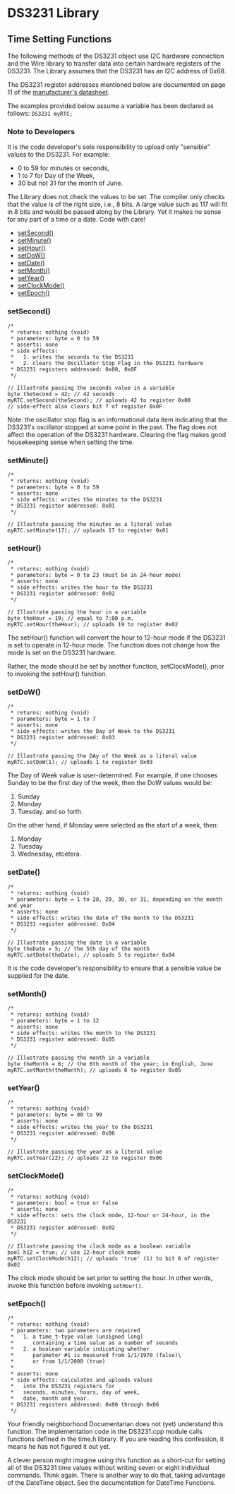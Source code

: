 # DS3231 Library
## Time Setting Functions
The following methods of the DS3231 object use I2C hardware connection and the Wire library to transfer data into certain hardware registers of the DS3231. The Library assumes that the DS3231 has an I2C address of 0x68.

The DS3231 register addresses mentioned below are documented on page 11 of the [manufacturer's datasheet](https://datasheets.maximintegrated.com/en/ds/DS3231-DS3231S.pdf).

The examples provided below assume a variable has been declared as follows:
```DS3231 myRTC;```

### Note to Developers
It is the code developer's sole responsibility to upload only "sensible" values to the DS3231. For example: 

* 0 to 59 for minutes or seconds, 
* 1 to 7 for Day of the Week, 
* 30 but not 31 for the month of June. 

The Library does not check the values to be set. The compiler only checks that the value is of the right size, i.e., 8 bits. A large value such as 117 will fit in 8 bits and would be passed along by the Library. Yet it makes no sense for any part of a time or a date. Code with care!

<ul>
  <li><a href="#setSecond">setSecond&#40;&#41;</a></li>
  <li><a href="#setMinute">setMinute&#40;&#41;</a></li>
  <li><a href="#setHour">setHour&#40;&#41;</a></li>
  <li><a href="#setDow">setDoW&#40;&#41;</a></li>
  <li><a href="#setDate">setDate&#40;&#41;</a></li>
  <li><a href="#setMonth">setMonth&#40;&#41;</a></li>
  <li><a href="#setYear">setYear&#40;&#41;</a></li>
  <li><a href="#setClockMode">setClockMode&#40;&#41;</a></li>
  <li><a href="#setEpoch">setEpoch&#40;&#41;</a></li>
</ul>

<h3 id="setSecond">setSecond&#40;&#41;</h3>

```
/*
 * returns: nothing (void)
 * parameters: byte = 0 to 59
 * asserts: none
 * side effects: 
 *   1. writes the seconds to the DS3231
 *   2. clears the Oscillator Stop Flag in the DS3231 hardware
 * DS3231 registers addressed: 0x00, 0x0F
 */

// Illustrate passing the seconds value in a variable
byte theSecond = 42; // 42 seconds
myRTC.setSecond(theSecond); // uploads 42 to register 0x00
// side-effect also clears bit 7 of register 0x0F
```

Note: the oscillator stop flag is an informational data item indicating that the DS3231's oscillator stopped at some point in the past. The flag does not affect the operation of the DS3231 hardware. Clearing the flag makes good housekeeping sense when setting the time.

<h3 id="setMinute">setMinute&#40;&#41;</h3>

```
/*
 * returns: nothing (void)
 * parameters: byte = 0 to 59
 * asserts: none
 * side effects: writes the minutes to the DS3231
 * DS3231 register addressed: 0x01
 */

// Illustrate passing the minutes as a literal value
myRTC.setMinute(17); // uploads 17 to register 0x01
```

<h3 id="setHour">setHour&#40;&#41;</h3>

```
/*
 * returns: nothing (void)
 * parameters: byte = 0 to 23 (must be in 24-hour mode)
 * asserts: none
 * side effects: writes the hour to the DS3231
 * DS3231 register addressed: 0x02
 */

// Illustrate passing the hour in a variable
byte theHour = 19; // equal to 7:00 p.m.
myRTC.setHour(theHour); // uploads 19 to register 0x02
```

The setHour() function will convert the hour to 12-hour mode if the DS3231 is set to operate in 12-hour mode. The function does not change how the mode is set on the DS3231 hardware. 

Rather, the mode should be set by another function, setClockMode(), prior to invoking the setHour() function.

<h3 id="setDoW">setDoW&#40;&#41;</h3>

```
/*
 * returns: nothing (void)
 * parameters: byte = 1 to 7
 * asserts: none
 * side effects: writes the Day of Week to the DS3231
 * DS3231 register addressed: 0x03
 */

// Illustrate passing the DAy of the Week as a literal value
myRTC.setDoW(1); // uploads 1 to register 0x03
```

The Day of Week value is user-determined. For example, if one chooses Sunday to be the first day of the week, then the DoW values would be:

1. Sunday
2. Monday
3. Tuesday. and so forth.

On the other hand, if Monday were selected as the start of a week, then:

1. Monday
2. Tuesday
3. Wednesday, etcetera.

<h3 id="setDate">setDate&#40;&#41;</h3>

```
/*
 * returns: nothing (void)
 * parameters: byte = 1 to 28, 29, 30, or 31, depending on the month and year
 * asserts: none
 * side effects: writes the date of the month to the DS3231
 * DS3231 register addressed: 0x04
 */

// Illustrate passing the date in a variable
byte theDate = 5; // the 5th day of the month
myRTC.setDate(theDate); // uploads 5 to register 0x04
```

It is the code developer's responsibility to ensure that a sensible value be supplied for the date.

<h3 id="setMonth">setMonth&#40;&#41;</h3>

```
/*
 * returns: nothing (void)
 * parameters: byte = 1 to 12
 * asserts: none
 * side effects: writes the month to the DS3231
 * DS3231 register addressed: 0x05
 */

// Illustrate passing the month in a variable
byte theMonth = 6; // the 6th month of the year; in English, June
myRTC.setMonth(theMonth); // uploads 6 to register 0x05
```

<h3 id="setYear">setYear&#40;&#41;</h3>

```
/*
 * returns: nothing (void)
 * parameters: byte = 00 to 99
 * asserts: none
 * side effects: writes the year to the DS3231
 * DS3231 register addressed: 0x06
 */

// Illustrate passing the year as a literal value
myRTC.setYear(22); // uploads 22 to register 0x06
```

<h3 id="setClockMode">setClockMode&#40;&#41;</h3>

```
/*
 * returns: nothing (void)
 * parameters: bool = true or false
 * asserts: none
 * side effects: sets the clock mode, 12-hour or 24-hour, in the DS3231
 * DS3231 register addressed: 0x02
 */

// Illustrate passing the clock mode as a boolean variable
bool h12 = true; // use 12-hour clock mode
myRTC.setClockMode(h12); // uploads 'true' (1) to bit 6 of register 0x02
```

The clock mode should be set prior to setting the hour. In other words, invoke this function before invoking ```setHour()```.

<h3 id="setEpoch">setEpoch&#40;&#41;</h3>

```
/*
 * returns: nothing (void)
 * parameters: two parameters are required
 *   1. a time_t-type value (unsigned long) 
 *      containing a time value as a number of seconds
 *   2. a boolean variable indicating whether
 *      parameter #1 is measured from 1/1/1970 (false)\
 *      or from 1/1/2000 (true)
 *
 * asserts: none
 * side effects: calculates and uploads values 
 *   into the DS3231 registers for 
 *   seconds, minutes, hours, day of week,
 *   date, month and year.
 * DS3231 registers addressed: 0x00 through 0x06
 */

```

Your friendly neighborhood Documentarian does not (yet) understand this function. The implementation code in the DS3231.cpp module calls functions defined in the time.h library. If you are reading this confession, it means he has not figured it out yet.

A clever person might imagine using this function as a short-cut for setting all of the DS3231 time values without writing seven or eight individual commands. Think again. There is another way to do that, taking advantage of the DateTime object. See the documentation for DateTime Functions.


